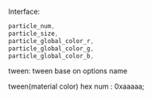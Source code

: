 Interface:

```js
particle_num,
particle_size,
particle_global_color_r,
particle_global_color_g,
particle_global_color_b,
```

tween:
tween base on options name

tween(material color) hex num : 0xaaaaa;

